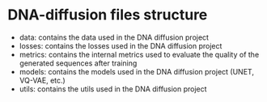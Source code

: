 # DNA-diffusion files structure

- data: contains the data used in the DNA diffusion project
- losses: contains the losses used in the DNA diffusion project
- metrics: contains the internal metrics used to evaluate the quality of the generated sequences after training
- models: contains the models used in the DNA diffusion project (UNET, VQ-VAE, etc.)
- utils: contains the utils used in the DNA diffusion project
